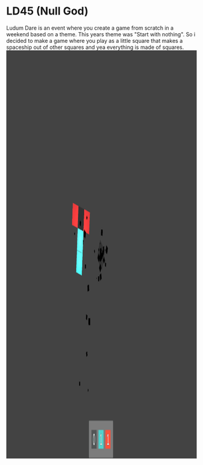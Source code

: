 # LD45 (Null God)
 
Ludum Dare is an event where you create a game from scratch in a weekend based on a theme.
This years theme was "Start with nothing". So i decided to make a game where you play as a little square that makes a spaceship out of other squares and yea everything is made of squares.
<img src="https://github.com/JustCallMeRob/LD45/blob/master/gol.gif" width="1920" height="1080" />

